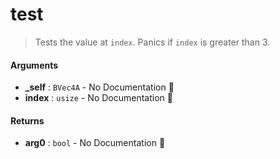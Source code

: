 # test

>  Tests the value at `index`.
>  Panics if `index` is greater than 3.

#### Arguments

- **\_self** : `BVec4A` \- No Documentation 🚧
- **index** : `usize` \- No Documentation 🚧

#### Returns

- **arg0** : `bool` \- No Documentation 🚧